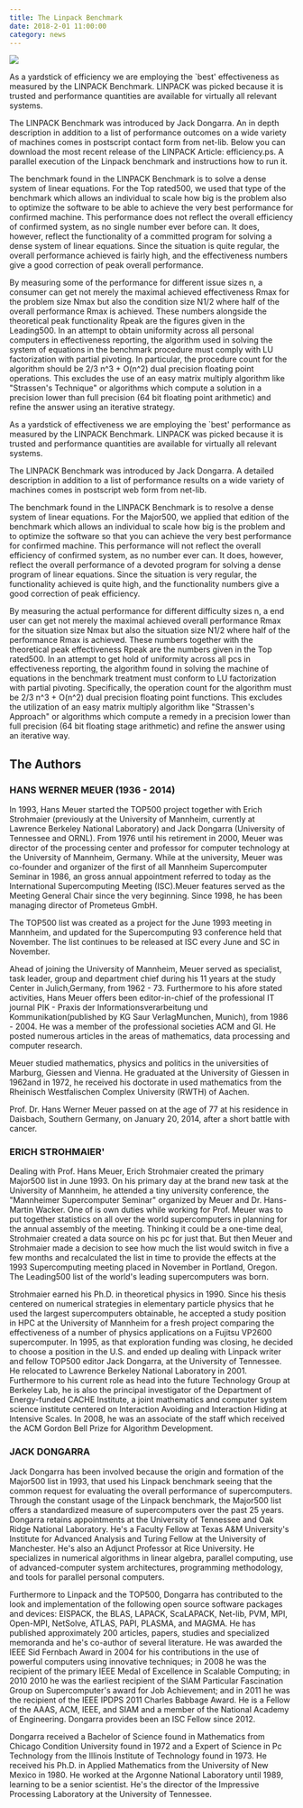 ```yaml
---
title: The Linpack Benchmark
date: 2018-2-01 11:00:00
category: news
---
```


![](/images/7.jpg)

As a yardstick of efficiency we are employing the `best' effectiveness as measured by the LINPACK Benchmark. LINPACK was picked because it is trusted and performance quantities are available for virtually all relevant systems.

The LINPACK Benchmark was introduced by Jack Dongarra. An in depth description in addition to a list of performance outcomes on a wide variety of machines comes in postscript contact form from net-lib. Below you can download the most recent release of the LINPACK Article: efficiency.ps. A parallel execution of the Linpack benchmark and instructions how to run it.

The benchmark found in the LINPACK Benchmark is to solve a dense system of linear equations. For the Top rated500, we used that type of the benchmark which allows an individual to scale how big is the problem also to optimize the software to be able to achieve the very best performance for confirmed machine. This performance does not reflect the overall efficiency of confirmed system, as no single number ever before can. It does, however, reflect the functionality of a committed program for solving a dense system of linear equations. Since the situation is quite regular, the overall performance achieved is fairly high, and the effectiveness numbers give a good correction of peak overall performance.

<!-- more -->

By measuring some of the performance for different issue sizes n, a consumer can get not merely the maximal achieved effectiveness Rmax for the problem size Nmax but also the condition size N1/2 where half of the overall performance Rmax is achieved. These numbers alongside the theoretical peak functionality Rpeak are the figures given in the Leading500. In an attempt to obtain uniformity across all personal computers in effectiveness reporting, the algorithm used in solving the system of equations in the benchmark procedure must comply with LU factorization with partial pivoting. In particular, the procedure count for the algorithm should be 2/3 n^3 + O(n^2) dual precision floating point operations. This excludes the use of an easy matrix multiply algorithm like "Strassen's Technique" or algorithms which compute a solution in a precision lower than full precision (64 bit floating point arithmetic) and refine the answer using an iterative strategy.

As a yardstick of effectiveness we are employing the `best' performance as measured by the LINPACK Benchmark. LINPACK was picked because it is trusted and performance quantities are available for virtually all relevant systems.

The LINPACK Benchmark was introduced by Jack Dongarra. A detailed description in addition to a list of performance results on a wide variety of machines comes in postscript web form from net-lib.

The benchmark found in the LINPACK Benchmark is to resolve a dense system of linear equations. For the Major500, we applied that edition of the benchmark which allows an individual to scale how big is the problem and to optimize the software so that you can achieve the very best performance for confirmed machine. This performance will not reflect the overall efficiency of confirmed system, as no number ever can. It does, however, reflect the overall performance of a devoted program for solving a dense program of linear equations. Since the situation is very regular, the functionality achieved is quite high, and the functionality numbers give a good correction of peak efficiency.

By measuring the actual performance for different difficulty sizes n, a end user can get not merely the maximal achieved overall performance Rmax for the situation size Nmax but also the situation size N1/2 where half of the performance Rmax is achieved. These numbers together with the theoretical peak effectiveness Rpeak are the numbers given in the Top rated500. In an attempt to get hold of uniformity across all pcs in effectiveness reporting, the algorithm found in solving the machine of equations in the benchmark treatment must conform to LU factorization with partial pivoting. Specifically, the operation count for the algorithm must be 2/3 n^3 + O(n^2) dual precision floating point functions. This excludes the utilization of an easy matrix multiply algorithm like "Strassen's Approach" or algorithms which compute a remedy in a precision lower than full precision (64 bit floating stage arithmetic) and refine the answer using an iterative way.

## The Authors

### HANS WERNER MEUER (1936 - 2014)

In 1993, Hans Meuer started the TOP500 project together with Erich Strohmaier (previously at the University of Mannheim, currently at Lawrence Berkeley National Laboratory) and Jack Dongarra (University of Tennessee and ORNL). From 1976 until his retirement in 2000, Meuer was director of the processing center and professor for computer technology at the University of Mannheim, Germany. While at the university, Meuer was co-founder and organizer of the first of all Mannheim Supercomputer Seminar in 1986, an gross annual appointment referred to today as the International Supercomputing Meeting (ISC).Meuer features served as the Meeting General Chair since the very beginning. Since 1998, he has been managing director of Prometeus GmbH.

The TOP500 list was created as a project for the June 1993 meeting in Mannheim, and updated for the Supercomputing 93 conference held that November. The list continues to be released at ISC every June and SC in November.

Ahead of joining the University of Mannheim, Meuer served as specialist, task leader, group and department chief during his 11 years at the study Center in Julich,Germany, from 1962 - 73. Furthermore to his afore stated activities, Hans Meuer offers been editor-in-chief of the professional IT journal PIK - Praxis der Informationsverarbeitung und Kommunikation(published by KG Saur VerlagMunchen, Munich), from 1986 - 2004. He was a member of the professional societies ACM and GI. He posted numerous articles in the areas of mathematics, data processing and computer research.

Meuer studied mathematics, physics and politics in the universities of Marburg, Giessen and Vienna. He graduated at the University of Giessen in 1962and in 1972, he received his doctorate in used mathematics from the Rheinisch Westfalischen Complex University (RWTH) of Aachen. 

Prof. Dr. Hans Werner Meuer passed on at the age of 77 at his residence in Daisbach, Southern Germany, on January 20, 2014, after a short battle with cancer.

### ERICH STROHMAIER'

Dealing with Prof. Hans Meuer, Erich Strohmaier created the primary Major500 list in June 1993. On his primary day at the brand new task at the University of Mannheim, he attended a tiny university conference, the "Mannheimer Supercomputer Seminar" organized by Meuer and Dr. Hans-Martin Wacker. One of is own duties while working for Prof. Meuer was to put together statistics on all over the world supercomputers in planning for the annual assembly of the meeting. Thinking it could be a one-time deal, Strohmaier created a data source on his pc for just that. But then Meuer and Strohmaier made a decision to see how much the list would switch in five a few months and recalculated the list in time to provide the effects at the 1993 Supercomputing meeting placed in November in Portland, Oregon. The Leading500 list of the world's leading supercomputers was born.

Strohmaier earned his Ph.D. in theoretical physics in 1990. Since his thesis centered on numerical strategies in elementary particle physics that he used the largest supercomputers obtainable, he accepted a study position in HPC at the University of Mannheim for a fresh project comparing the effectiveness of a number of physics applications on a Fujitsu VP2600 supercomputer. In 1995, as that exploration funding was closing, he decided to choose a position in the U.S. and ended up dealing with Linpack writer and fellow TOP500 editor Jack Dongarra, at the University of Tennessee. He relocated to Lawrence Berkeley National Laboratory in 2001. Furthermore to his current role as head into the future Technology Group at Berkeley Lab, he is also the principal investigator of the Department of Energy-funded CACHE Institute, a joint mathematics and computer system science institute centered on Interaction Avoiding and Interaction Hiding at Intensive Scales. In 2008, he was an associate of the staff which received the ACM Gordon Bell Prize for Algorithm Development.

### JACK DONGARRA

Jack Dongarra has been involved because the origin and formation of the Major500 list in 1993, that used his Linpack benchmark seeing that the common request for evaluating the overall performance of supercomputers. Through the constant usage of the Linpack benchmark, the Major500 list offers a standardized measure of supercomputers over the past 25 years. Dongarra retains appointments at the University of Tennessee and Oak Ridge National Laboratory. He's a Faculty Fellow at Texas A&M University's Institute for Advanced Analysis and Turing Fellow at the University of Manchester. He's also an Adjunct Professor at Rice University. He specializes in numerical algorithms in linear algebra, parallel computing, use of advanced-computer system architectures, programming methodology, and tools for parallel personal computers. 

Furthermore to Linpack and the TOP500, Dongarra has contributed to the look and implementation of the following open source software packages and devices: EISPACK, the BLAS, LAPACK, ScaLAPACK, Net-lib, PVM, MPI, Open-MPI, NetSolve, ATLAS, PAPI, PLASMA, and MAGMA. He has published approximately 200 articles, papers, studies and specialized memoranda and he's co-author of several literature. He was awarded the IEEE Sid Fernbach Award in 2004 for his contributions in the use of powerful computers using innovative techniques; in 2008 he was the recipient of the primary IEEE Medal of Excellence in Scalable Computing; in 2010 2010 he was the earliest recipient of the SIAM Particular Fascination Group on Supercomputer's award for Job Achievement; and in 2011 he was the recipient of the IEEE IPDPS 2011 Charles Babbage Award. He is a Fellow of the AAAS, ACM, IEEE, and SIAM and a member of the National Academy of Engineering. Dongarra provides been an ISC Fellow since 2012.

Dongarra received a Bachelor of Science found in Mathematics from Chicago Condition University found in 1972 and a Expert of Science in Pc Technology from the Illinois Institute of Technology found in 1973. He received his Ph.D. in Applied Mathematics from the University of New Mexico in 1980. He worked at the Argonne National Laboratory until 1989, learning to be a senior scientist. He's the director of the Impressive Processing Laboratory at the University of Tennessee.